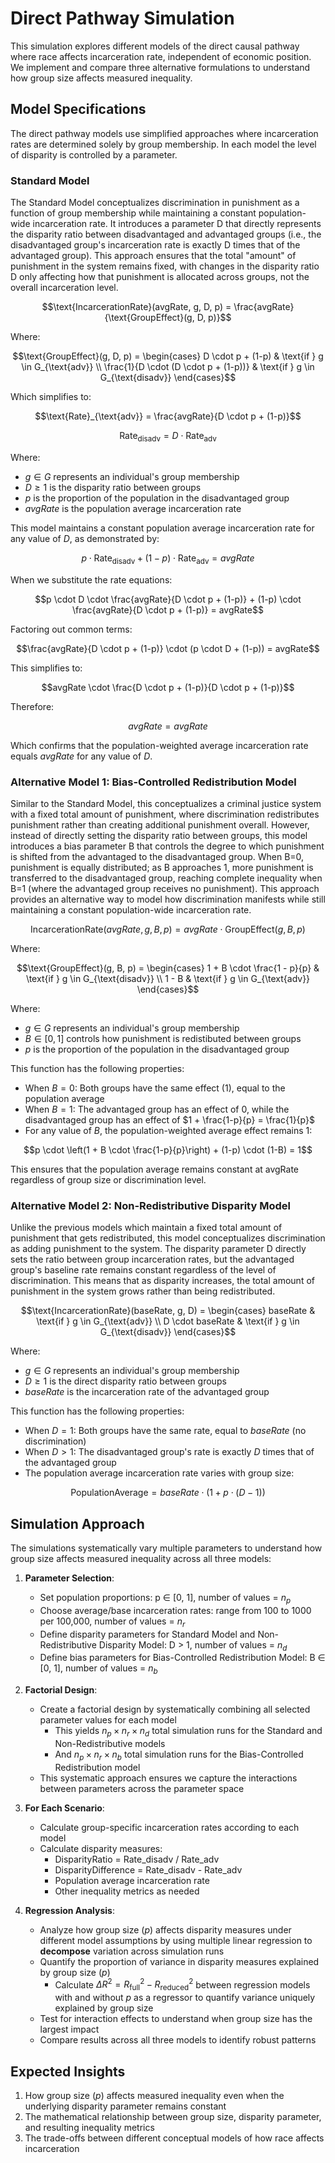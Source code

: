 # Direct Pathway Simulation

This simulation explores different models of the direct causal pathway where race affects incarceration rate, independent of economic position. We implement and compare three alternative formulations to understand how group size affects measured inequality.

## Model Specifications

The direct pathway models use simplified approaches where incarceration rates are determined solely by group membership. In each model the level of disparity is controlled by a parameter.

### Standard Model
The Standard Model conceptualizes discrimination in punishment as a function of group membership while maintaining a constant population-wide incarceration rate. It introduces a parameter D that directly represents the disparity ratio between disadvantaged and advantaged groups (i.e., the disadvantaged group's incarceration rate is exactly D times that of the advantaged group). This approach ensures that the total "amount" of punishment in the system remains fixed, with changes in the disparity ratio D only affecting how that punishment is allocated across groups, not the overall incarceration level.

$$\text{IncarcerationRate}(avgRate, g, D, p) = \frac{avgRate}{\text{GroupEffect}(g, D, p)}$$

Where:

$$\text{GroupEffect}(g, D, p) = 
\begin{cases} 
D \cdot p + (1-p) & \text{if } g \in G_{\text{adv}} \\
\frac{1}{D \cdot (D \cdot p + (1-p))} & \text{if } g \in G_{\text{disadv}}
\end{cases}$$

Which simplifies to:

$$\text{Rate}_{\text{adv}} = \frac{avgRate}{D \cdot p + (1-p)}$$

$$\text{Rate}_{\text{disadv}} = D \cdot \text{Rate}_{\text{adv}}$$

Where:
- $g \in G$ represents an individual's group membership
- $D \geq 1$ is the disparity ratio between groups
- $p$ is the proportion of the population in the disadvantaged group
- $avgRate$ is the population average incarceration rate

This model maintains a constant population average incarceration rate for any value of $D$, as demonstrated by:

$$p \cdot \text{Rate}_{\text{disadv}} + (1-p) \cdot \text{Rate}_{\text{adv}} = avgRate$$

When we substitute the rate equations:

$$p \cdot D \cdot \frac{avgRate}{D \cdot p + (1-p)} + (1-p) \cdot \frac{avgRate}{D \cdot p + (1-p)} = avgRate$$

Factoring out common terms:

$$\frac{avgRate}{D \cdot p + (1-p)} \cdot (p \cdot D + (1-p)) = avgRate$$

This simplifies to:

$$avgRate \cdot \frac{D \cdot p + (1-p)}{D \cdot p + (1-p)}$$

Therefore:

$$avgRate = avgRate$$

Which confirms that the population-weighted average incarceration rate equals $avgRate$ for any value of $D$.

### Alternative Model 1: Bias-Controlled Redistribution Model

Similar to the Standard Model, this conceptualizes a criminal justice system with a fixed total amount of punishment, where discrimination redistributes punishment rather than creating additional punishment overall. However, instead of directly setting the disparity ratio between groups, this model introduces a bias parameter B that controls the degree to which punishment is shifted from the advantaged to the disadvantaged group. When B=0, punishment is equally distributed; as B approaches 1, more punishment is transferred to the disadvantaged group, reaching complete inequality when B=1 (where the advantaged group receives no punishment). This approach provides an alternative way to model how discrimination manifests while still maintaining a constant population-wide incarceration rate.

$$\text{IncarcerationRate}(avgRate, g, B, p) = avgRate \cdot \text{GroupEffect}(g, B, p)$$

Where:

$$\text{GroupEffect}(g, B, p) = 
\begin{cases} 
1 + B \cdot \frac{1 - p}{p} & \text{if } g \in G_{\text{disadv}} \\
1 - B & \text{if } g \in G_{\text{adv}}
\end{cases}$$

Where:
- $g \in G$ represents an individual's group membership
- $B \in [0,1]$ controls how punishment is redistibuted between groups
- $p$ is the proportion of the population in the disadvantaged group

This function has the following properties:
- When $B = 0$: Both groups have the same effect (1), equal to the population average
- When $B = 1$: The advantaged group has an effect of 0, while the disadvantaged group has an effect of $1 + \frac{1-p}{p} = \frac{1}{p}$
- For any value of $B$, the population-weighted average effect remains 1:

$$p \cdot \left(1 + B \cdot \frac{1-p}{p}\right) + (1-p) \cdot (1-B) = 1$$

This ensures that the population average remains constant at avgRate regardless of group size or discrimination level.

### Alternative Model 2: Non-Redistributive Disparity Model

Unlike the previous models which maintain a fixed total amount of punishment that gets redistributed, this model conceptualizes discrimination as adding punishment to the system. The disparity parameter D directly sets the ratio between group incarceration rates, but the advantaged group's baseline rate remains constant regardless of the level of discrimination. This means that as disparity increases, the total amount of punishment in the system grows rather than being redistributed. 

$$\text{IncarcerationRate}(baseRate, g, D) = 
\begin{cases} 
baseRate & \text{if } g \in G_{\text{adv}} \\
D \cdot baseRate & \text{if } g \in G_{\text{disadv}} 
\end{cases}$$

Where:
- $g \in G$ represents an individual's group membership
- $D \geq 1$ is the direct disparity ratio between groups
- $baseRate$ is the incarceration rate of the advantaged group

This function has the following properties:
- When $D = 1$: Both groups have the same rate, equal to $baseRate$ (no discrimination)
- When $D > 1$: The disadvantaged group's rate is exactly $D$ times that of the advantaged group
- The population average incarceration rate varies with group size:

$$\text{PopulationAverage} = baseRate \cdot (1 + p \cdot (D-1))$$

## Simulation Approach

The simulations systematically vary multiple parameters to understand how group size affects measured inequality across all three models:

1. **Parameter Selection**:
   * Set population proportions: p ∈ [0, 1], number of values = $n_p$
   * Choose average/base incarceration rates: range from 100 to 1000 per 100,000, number of values = $n_r$
   * Define disparity parameters for Standard Model and Non-Redistributive Disparity Model: D > 1, number of values = $n_d$
   * Define bias parameters for Bias-Controlled Redistribution Model: B ∈ [0, 1], number of values = $n_b$

2. **Factorial Design**:
   * Create a factorial design by systematically combining all selected parameter values for each model
        * This yields $n_p \times n_r \times n_d$ total simulation runs for the Standard and Non-Redistributive models
        * And $n_p \times n_r \times n_b$ total simulation runs for the Bias-Controlled Redistribution model
   * This systematic approach ensures we capture the interactions between parameters across the parameter space

3. **For Each Scenario**:
   * Calculate group-specific incarceration rates according to each model
   * Calculate disparity measures:
      * DisparityRatio = Rate_disadv / Rate_adv
      * DisparityDifference = Rate_disadv - Rate_adv
      * Population average incarceration rate
      * Other inequality metrics as needed

4. **Regression Analysis**:
   * Analyze how group size ($p$) affects disparity measures under different model assumptions by using multiple linear regression to __decompose__ variation across simulation runs
   * Quantify the proportion of variance in disparity measures explained by group size ($p$)
        * Calculate $\Delta R^2 = R^2_{\text{full}} - R^2_{\text{reduced}}$ between regression models with and without $p$ as a regressor to quantify variance uniquely explained by group size
   * Test for interaction effects to understand when group size has the largest impact
   * Compare results across all three models to identify robust patterns

## Expected Insights

1. How group size ($p$) affects measured inequality even when the underlying disparity parameter remains constant
2. The mathematical relationship between group size, disparity parameter, and resulting inequality metrics
3. The trade-offs between different conceptual models of how race affects incarceration